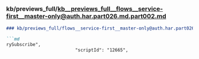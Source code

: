 ### kb/previews_full/kb__previews_full__flows__service-first__master-only@auth.har.part026.md.part002.md

```md
### kb/previews_full/flows__service-first__master-only@auth.har.part026.md (part 002)

```md
rySubscribe",
                          "scriptId": "12665",
    
```

```

```
